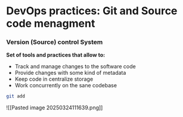 # DevOps practices: Git and Source code menagment


### Version (Source) control System

**Set of tools and practices that allow to:**
- Track and manage changes to the software code 
- Provide changes with some kind of metadata 
- Keep code in centralize storage
- Work concurrently on the sane codebase

```sh
git add
```
![[Pasted image 20250324111639.png]]
